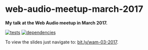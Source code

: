 # web-audio-meetup-march-2017

**My talk at the Web Audio meetup in March 2017.**

[![tests](https://img.shields.io/travis/chrisguttandin/web-audio-meetup-march-2017/master.svg?style=flat-square)](https://travis-ci.org/chrisguttandin/web-audio-meetup-march-2017)
[![dependencies](https://img.shields.io/david/chrisguttandin/web-audio-meetup-march-2017.svg?style=flat-square)](https://www.npmjs.com/package/web-audio-meetup-march-2017)

To view the slides just navigate to: [bit.ly/wam-03-2017](https://bit.ly/wam-03-2017).
